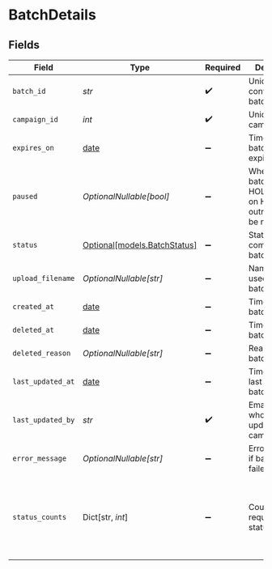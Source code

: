 # BatchDetails


## Fields

| Field                                                                                             | Type                                                                                              | Required                                                                                          | Description                                                                                       | Example                                                                                           |
| ------------------------------------------------------------------------------------------------- | ------------------------------------------------------------------------------------------------- | ------------------------------------------------------------------------------------------------- | ------------------------------------------------------------------------------------------------- | ------------------------------------------------------------------------------------------------- |
| `batch_id`                                                                                        | *str*                                                                                             | :heavy_check_mark:                                                                                | Unique ID for conversation batch                                                                  | 20250825.9                                                                                        |
| `campaign_id`                                                                                     | *int*                                                                                             | :heavy_check_mark:                                                                                | Unique ID for campaign                                                                            | 1                                                                                                 |
| `expires_on`                                                                                      | [date](https://docs.python.org/3/library/datetime.html#date-objects)                              | :heavy_minus_sign:                                                                                | Timestamp of batch expiration                                                                     | 2025-08-26T00:00:00Z                                                                              |
| `paused`                                                                                          | *OptionalNullable[bool]*                                                                          | :heavy_minus_sign:                                                                                | Whether the batch is on HOLD. When on HOLD, no outreach will be made.                             | true                                                                                              |
| `status`                                                                                          | [Optional[models.BatchStatus]](../models/batchstatus.md)                                          | :heavy_minus_sign:                                                                                | Status of a communication batch.                                                                  |                                                                                                   |
| `upload_filename`                                                                                 | *OptionalNullable[str]*                                                                           | :heavy_minus_sign:                                                                                | Name of file used to create batch                                                                 | LATE_PAYMENTS_20250401.csv                                                                        |
| `created_at`                                                                                      | [date](https://docs.python.org/3/library/datetime.html#date-objects)                              | :heavy_minus_sign:                                                                                | Timestamp of batch creation                                                                       | 2025-08-25T00:00:00Z                                                                              |
| `deleted_at`                                                                                      | [date](https://docs.python.org/3/library/datetime.html#date-objects)                              | :heavy_minus_sign:                                                                                | Timestamp of batch deletion                                                                       | 2025-08-25T00:00:00Z                                                                              |
| `deleted_reason`                                                                                  | *OptionalNullable[str]*                                                                           | :heavy_minus_sign:                                                                                | Reason for batch deletion                                                                         | User request                                                                                      |
| `last_updated_at`                                                                                 | [date](https://docs.python.org/3/library/datetime.html#date-objects)                              | :heavy_minus_sign:                                                                                | Timestamp of last change to batch                                                                 | 2025-08-25T00:00:00Z                                                                              |
| `last_updated_by`                                                                                 | *str*                                                                                             | :heavy_check_mark:                                                                                | Email of user who last updated campaign                                                           | user@email.com                                                                                    |
| `error_message`                                                                                   | *OptionalNullable[str]*                                                                           | :heavy_minus_sign:                                                                                | Error message if batch upload failed                                                              | Invalid file format                                                                               |
| `status_counts`                                                                                   | Dict[str, *int*]                                                                                  | :heavy_minus_sign:                                                                                | Counts of requests by status                                                                      | {<br/>"CANCELED": 7,<br/>"CONNECTED": 100,<br/>"DUPLICATE": 5,<br/>"FAILED": 10,<br/>"INITIATED": 20,<br/>"PENDING": 10<br/>} |